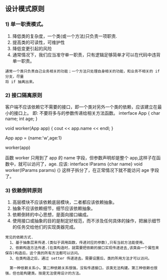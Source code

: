 ## 设计模式原则

### 1) 单一职责模式。 
  1) 降低类的复杂度，一个类(或一个方法)只负责一项职责.
  2) 提高类的可读性，可维护性
  3) 降低变更引起的风险
  4) 通常情况下，我们应当准守单一职责，只有逻辑足够简单才可以在代码中违背单一职责。

  ```
  通常一个类只负责自己业务相关的功能；一个方法只处理自身相关的功能，和业务不相关的 if 分支，尽量
  将 if 抽离出来。
  ```

### 2) 接口隔离原则
 客户端不应该依赖它不需要的接口，即一个类对另外一个类的依赖，应该建立在最小的接口上。
 即: 不要将多与的参数传递给相关方法函数。
 interface App {
 char name;
 int age;
 }

 void worker(App app) {
 cout << app.name << endl;
 }

 App app = {name:'w',age:1}

 worker(app)

 函数 worker 只用到了 app 的 name 字段，但参数声明却是整个 app,这样子在函数中，就可以访问了，age.
 应该:
  interface IParams {char name}
  void worker(IParams params) {}
  这样子拆分了，在正常情况下就不能访问 age 字段了。


### 3) 依赖倒转原则
1) 高层模块不应该依赖底层模块，二者都应该依赖抽象。
2) 抽象不应该依赖细节，细节应该依赖抽象。
3) 依赖倒转的中心思想，是面向接口编成。
4) 使用接口或抽象的目的是制定好规范，而不涉及任何具体的操作，把展示细节的任务交给他们的实现类器完成。

```
常见的依赖方式.
  1、基于抽象层来传递.(类似于调用函数，传递对应的参数),只有当前方法能使用。
  2、依赖构造方法传递.(在类构造时，就需要把依赖的接口实现传递进去,该类由一个属性来保存)构造后，这个类的所有方法都可以访问。
  3、在类构造之后，通过 setter 传递进去。需要设置后，类的所用方法才可以访问。

  第一种依赖关系小。第二种依赖关系很强，没有传递接口，该类无法构建。第三种依赖也很强，但也能构建类。按是无法使用设计的方法。
```
